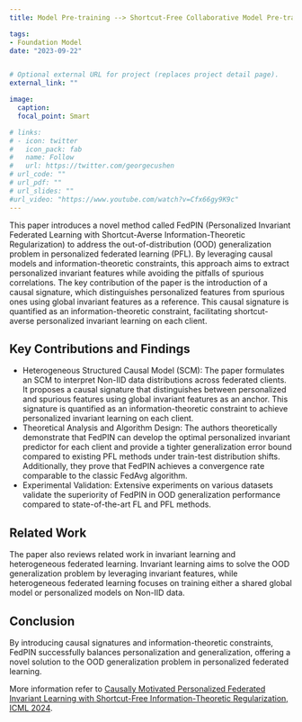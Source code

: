 ```yaml
---
title: Model Pre-training --> Shortcut-Free Collaborative Model Pre-training

tags:
- Foundation Model
date: "2023-09-22"


# Optional external URL for project (replaces project detail page).
external_link: ""

image:
  caption: 
  focal_point: Smart

# links:
# - icon: twitter
#   icon_pack: fab
#   name: Follow
#   url: https://twitter.com/georgecushen
# url_code: ""
# url_pdf: ""
# url_slides: ""
#url_video: "https://www.youtube.com/watch?v=Cfx66gy9K9c"
---
```


This paper introduces a novel method called FedPIN (Personalized Invariant Federated Learning with Shortcut-Averse Information-Theoretic Regularization) to address the out-of-distribution (OOD) generalization problem in personalized federated learning (PFL). By leveraging causal models and information-theoretic constraints, this approach aims to extract personalized invariant features while avoiding the pitfalls of spurious correlations. The key contribution of the paper is the introduction of a causal signature, which distinguishes personalized features from spurious ones using global invariant features as a reference. This causal signature is quantified as an information-theoretic constraint, facilitating shortcut-averse personalized invariant learning on each client.

## Key Contributions and Findings
- Heterogeneous Structured Causal Model (SCM): The paper formulates an SCM to interpret Non-IID data distributions across federated clients. It proposes a causal signature that distinguishes between personalized and spurious features using global invariant features as an anchor. This signature is quantified as an information-theoretic constraint to achieve personalized invariant learning on each client.
- Theoretical Analysis and Algorithm Design: The authors theoretically demonstrate that FedPIN can develop the optimal personalized invariant predictor for each client and provide a tighter generalization error bound compared to existing PFL methods under train-test distribution shifts. Additionally, they prove that FedPIN achieves a convergence rate comparable to the classic FedAvg algorithm.
- Experimental Validation: Extensive experiments on various datasets validate the superiority of FedPIN in OOD generalization performance compared to state-of-the-art FL and PFL methods.

## Related Work

The paper also reviews related work in invariant learning and heterogeneous federated learning. Invariant learning aims to solve the OOD generalization problem by leveraging invariant features, while heterogeneous federated learning focuses on training either a shared global model or personalized models on Non-IID data.

## Conclusion
By introducing causal signatures and information-theoretic constraints, FedPIN successfully balances personalization and generalization, offering a novel solution to the OOD generalization problem in personalized federated learning.

More information refer to [Causally Motivated Personalized Federated Invariant Learning with Shortcut-Free Information-Theoretic Regularization, ICML 2024](https://openreview.net/pdf?id=Kbd9A4lVoX).
